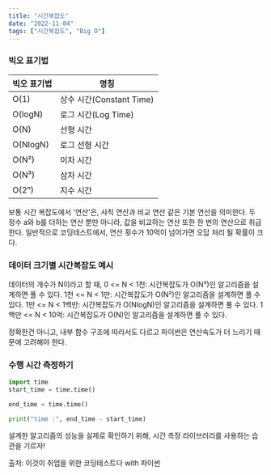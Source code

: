 ```yaml
---
title: "시간복잡도"
date: "2022-11-04"
tags: ["시간복잡도", "Big O"]
---
```


### 빅오 표기법

| 빅오 표기법 | 명칭                     |
| ----------- | ------------------------ |
| O(1)        | 상수 시간(Constant Time) |
| O(logN)     | 로그 시간(Log Time)      |
| O(N)        | 선형 시간                |
| O(NlogN)    | 로그 선형 시간           |
| O(N²)       | 이차 시간                |
| O(N³)       | 삼차 시간                |
| O(2ⁿ)       | 지수 시간                |

보통 시간 복잡도에서 '연산'은, 사칙 연산과 비교 연산 같은 기본 연산을 의미한다.
두 정수 a와 b를 더하는 연산 뿐만 아니라, 값을 비교하는 연산 또한 한 번의 연산으로 취급한다.
일반적으로 코딩테스트에서, 연산 횟수가 10억이 넘어가면 오답 처리 될 확률이 크다.

### 데이터 크기별 시간복잡도 예시

데이터의 개수가 N이라고 할 때,
0 <= N < 1천: 시간복잡도가 O(N³)인 알고리즘을 설계하면 풀 수 있다.
1천 <= N < 1만: 시간복잡도가 O(N²)인 알고리즘을 설계하면 풀 수 있다.
1만 <= N < 1백만: 시간복잡도가 O(NlogN)인 알고리즘을 설계하면 풀 수 있다.
1백만 <= N < 10억: 시간복잡도가 O(N)인 알고리즘을 설계하면 풀 수 있다.

정확한건 아니고, 내부 함수 구조에 따라서도 다르고 파이썬은 연산속도가 더 느리기 때문에 고려해야 한다.

### 수행 시간 측정하기

```python
import time
start_time = time.time()

end_time = time.time()

print("time :", end_time - start_time)
```

설계한 알고리즘의 성능을 실제로 확인하기 위해, 시간 측정 라이브러리를 사용하는 습관을 기르자!

출처: 이것이 취업을 위한 코딩테스트다 with 파이썬
